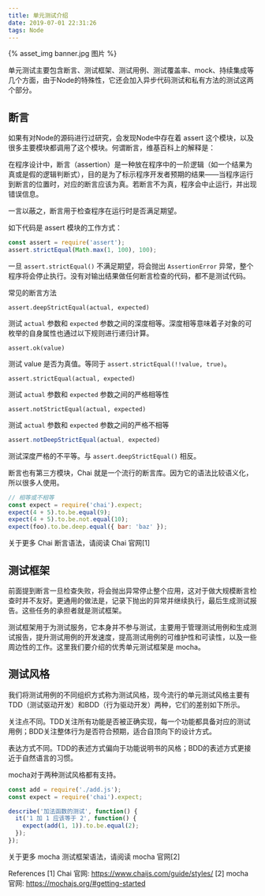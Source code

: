 ```yaml
---
title: 单元测试介绍
date: 2019-07-01 22:31:26
tags: Node
---
```


{% asset_img banner.jpg 图片 %}

单元测试主要包含断言、测试框架、测试用例、测试覆盖率、mock、持续集成等几个方面，由于Node的特殊性，它还会加入异步代码测试和私有方法的测试这两个部分。

<!-- more -->

## 断言

如果有对Node的源码进行过研究，会发现Node中存在着 assert 这个模块，以及很多主要模块都调用了这个模块。何谓断言，维基百科上的解释是：

在程序设计中，断言（assertion）是一种放在程序中的一阶逻辑（如一个结果为真或是假的逻辑判断式），目的是为了标示程序开发者预期的结果——当程序运行到断言的位置时，对应的断言应该为真。若断言不为真，程序会中止运行，并出现错误信息。

一言以蔽之，断言用于检查程序在运行时是否满足期望。

如下代码是 assert 模块的工作方式：


```js
const assert = require('assert');
assert.strictEqual(Math.max(1, 100), 100);
```

一旦 `assert.strictEqual()` 不满足期望，将会抛出 `AssertionError` 异常，整个程序将会停止执行。没有对输出结果做任何断言检查的代码，都不是测试代码。

常见的断言方法

```
assert.deepStrictEqual(actual, expected)
```

测试 `actual` 参数和 `expected` 参数之间的深度相等。深度相等意味着子对象的可枚举的自身属性也通过以下规则进行递归计算。

```
assert.ok(value)
```
测试 value 是否为真值。等同于 `assert.strictEqual(!!value, true)`。


```
assert.strictEqual(actual, expected)
```
测试 `actual` 参数和 `expected` 参数之间的严格相等性


```
assert.notStrictEqual(actual, expected)
```
测试 `actual` 参数和 `expected` 参数之间的严格不相等

```js
assert.notDeepStrictEqual(actual, expected)
```

测试深度严格的不平等。与 `assert.deepStrictEqual()` 相反。



断言也有第三方模块，Chai 就是一个流行的断言库。因为它的语法比较语义化，所以很多人使用。

```js
// 相等或不相等
const expect = require('chai').expect;
expect(4 + 5).to.be.equal(9);
expect(4 + 5).to.be.not.equal(10);
expect(foo).to.be.deep.equal({ bar: 'baz' });
```

关于更多 Chai 断言语法，请阅读 Chai 官网[1]


## 测试框架

前面提到断言一旦检查失败，将会抛出异常停止整个应用，这对于做大规模断言检查时并不友好。更通用的做法是，记录下抛出的异常并继续执行，最后生成测试报告。这些任务的承担者就是测试框架。

测试框架用于为测试服务，它本身并不参与测试，主要用于管理测试用例和生成测试报告，提升测试用例的开发速度，提高测试用例的可维护性和可读性，以及一些周边性的工作。这里我们要介绍的优秀单元测试框架是 mocha。

## 测试风格

我们将测试用例的不同组织方式称为测试风格，现今流行的单元测试风格主要有TDD（测试驱动开发）和BDD（行为驱动开发）两种，它们的差别如下所示。

关注点不同。TDD关注所有功能是否被正确实现，每一个功能都具备对应的测试用例；BDD关注整体行为是否符合预期，适合自顶向下的设计方式。

表达方式不同。TDD的表述方式偏向于功能说明书的风格；BDD的表述方式更接近于自然语言的习惯。

mocha对于两种测试风格都有支持。

```js
const add = require('./add.js');
const expect = require('chai').expect;

describe('加法函数的测试', function() {
  it('1 加 1 应该等于 2', function() {
    expect(add(1, 1)).to.be.equal(2);
  });
});
```
关于更多 mocha 测试框架语法，请阅读 mocha 官网[2]

References
[1] Chai 官网: https://www.chaijs.com/guide/styles/
[2] mocha 官网: https://mochajs.org/#getting-started

